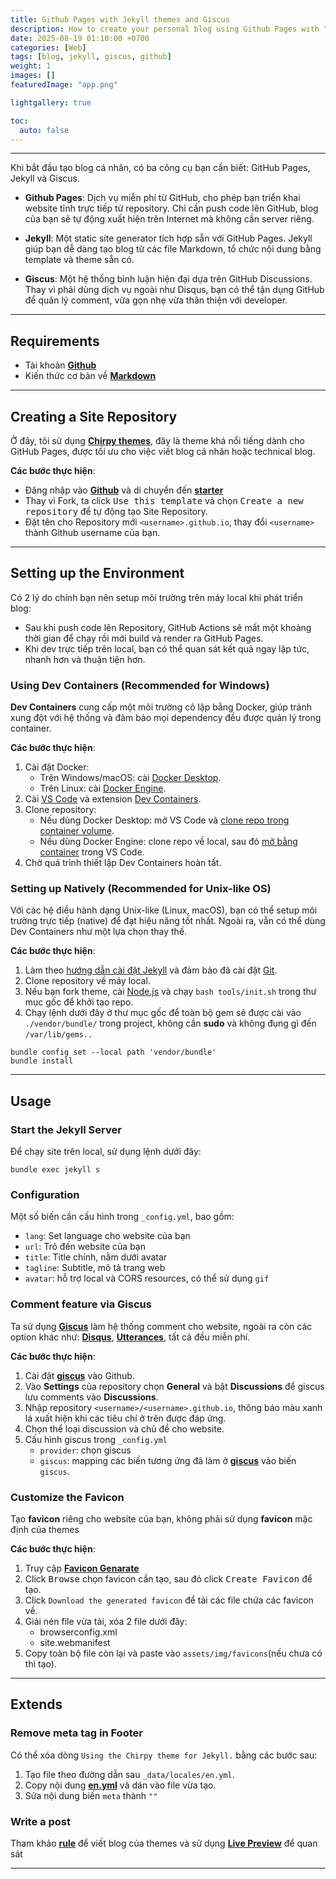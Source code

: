 ```yaml
---
title: Github Pages with Jekyll themes and Giscus
description: How to create your personal blog using Github Pages with "comment" feature
date: 2025-08-19 01:10:00 +0700
categories: [Web]
tags: [blog, jekyll, giscus, github]
weight: 1
images: []
featuredImage: "app.png"

lightgallery: true

toc:
  auto: false
---
```


---

Khi bắt đầu tạo blog cá nhân, có ba công cụ bạn cần biết: GitHub Pages, Jekyll và Giscus.
- **Github Pages**: Dịch vụ miễn phí từ GitHub, cho phép bạn triển khai website tĩnh trực tiếp từ repository. Chỉ cần push code lên GitHub, blog của bạn sẽ tự động xuất hiện trên Internet mà không cần server riêng.

- **Jekyll**: Một static site generator tích hợp sẵn với GitHub Pages. Jekyll giúp bạn dễ dàng tạo blog từ các file Markdown, tổ chức nội dung bằng template và theme sẵn có.

- **Giscus**: Một hệ thống bình luận hiện đại dựa trên GitHub Discussions. Thay vì phải dùng dịch vụ ngoài như Disqus, bạn có thể tận dụng GitHub để quản lý comment, vừa gọn nhẹ vừa thân thiện với developer.

---

## Requirements
- Tài khoản [**Github**](https://github.com/)
- Kiến thức cơ bản về [**Markdown**](https://markdownlivepreview.com/)

---

## Creating a Site Repository
Ở đây, tôi sử dụng [**Chirpy themes**](https://chirpy.cotes.page/), đây là theme khá nổi tiếng dành cho GitHub Pages, được tối ưu cho việc viết blog cá nhân hoặc technical blog.

**Các bước thực hiện**:  
- Đăng nhập vào [**Github**](https://github.com/) và di chuyển đến [**starter**](https://github.com/cotes2020/chirpy-starter)
- Thay vì Fork, ta click <kbd>Use this template</kbd> và chọn <kbd>Create a new repository</kbd> để tự động tạo Site Repository.
- Đặt tên cho Repository mới `<username>.github.io`, thay đổi `<username>` thành Github username của bạn.

---

## Setting up the Environment
Có 2 lý do chính bạn nên setup môi trường trên máy local khi phát triển blog:  
- Sau khi push code lên Repository, GitHub Actions sẽ mất một khoảng thời gian để chạy rồi mới build và render ra GitHub Pages.  
- Khi dev trực tiếp trên local, bạn có thể quan sát kết quả ngay lập tức, nhanh hơn và thuận tiện hơn.  

### Using Dev Containers (Recommended for Windows)
**Dev Containers** cung cấp một môi trường cô lập bằng Docker, giúp tránh xung đột với hệ thống và đảm bảo mọi dependency đều được quản lý trong container.  

**Các bước thực hiện**:  
1. Cài đặt Docker:  
   - Trên Windows/macOS: cài [Docker Desktop](https://www.docker.com/products/docker-desktop/).  
   - Trên Linux: cài [Docker Engine](https://docs.docker.com/engine/install/).  
2. Cài [VS Code](https://code.visualstudio.com/) và extension [Dev Containers](https://marketplace.visualstudio.com/items?itemName=ms-vscode-remote.remote-containers).  
3. Clone repository:  
   - Nếu dùng Docker Desktop: mở VS Code và [clone repo trong container volume](https://code.visualstudio.com/docs/devcontainers/containers#_quick-start-open-a-git-repository-or-github-pr-in-an-isolated-container-volume).  
   - Nếu dùng Docker Engine: clone repo về local, sau đó [mở bằng container](https://code.visualstudio.com/docs/devcontainers/containers#_quick-start-open-an-existing-folder-in-a-container) trong VS Code.  
4. Chờ quá trình thiết lập Dev Containers hoàn tất.  

### Setting up Natively (Recommended for Unix-like OS)
Với các hệ điều hành dạng Unix-like (Linux, macOS), bạn có thể setup môi trường trực tiếp (native) để đạt hiệu năng tốt nhất. Ngoài ra, vẫn có thể dùng Dev Containers như một lựa chọn thay thế.  

**Các bước thực hiện**:  
1. Làm theo [hướng dẫn cài đặt Jekyll](https://jekyllrb.com/docs/installation/) và đảm bảo đã cài đặt [Git](https://git-scm.com/).  
2. Clone repository về máy local.  
3. Nếu bạn fork theme, cài [Node.js](https://nodejs.org/) và chạy `bash tools/init.sh` trong thư mục gốc để khởi tạo repo.  
4. Chạy lệnh dưới đây ở thư mục gốc để toàn bộ gem sẽ được cài vào `./vendor/bundle/` trong project, không cần **sudo** và không đụng gì đến `/var/lib/gems..`

```shell
bundle config set --local path 'vendor/bundle'
bundle install
```

---

## Usage
### Start the Jekyll Server
Để chạy site trên local, sử dụng lệnh dưới đây:

```shell
bundle exec jekyll s
```

### Configuration
Một số biến cần cấu hình trong `_config.yml`, bao gồm:
- `lang`: Set language cho website của bạn
- `url`: Trỏ đến website của bạn
- `title`: Title chính, nằm dưới avatar
- `tagline`: Subtitle, mô tả trang web
- `avatar`: hỗ trợ local và CORS resources, có thể sử dụng `gif`

### Comment feature via Giscus
Ta sử dụng [**Giscus**](https://giscus.app) làm hệ thống comment cho website, ngoài ra còn các option khác như: [**Disqus**](https://disqus.com/), [**Utterances**](https://utteranc.es/), tất cả đều miễn phí.

**Các bước thực hiện**:  
1. Cài đặt [**giscus**](https://github.com/apps/giscus) vào Github.
2. Vào **Settings** của repository chọn **General** và bật **Discussions** để giscus lưu comments vào **Discussions**.
3. Nhập repository `<username>/<username>.github.io`, thông báo màu xanh lá xuất hiện khi các tiêu chí ở trên được đáp ứng. 
4. Chọn thể loại discussion và chủ đề cho website.
5. Cấu hình giscus trong `_config.yml`
    - `provider`: chọn giscus
    - `giscus`: mapping các biến tương ứng đã làm ở [**giscus**](https://github.com/apps/giscus) vào biến `giscus`.

### Customize the Favicon
Tạo **favicon** riêng cho website của bạn, không phải sử dụng **favicon** mặc định của themes

**Các bước thực hiện**:  
1. Truy cập [**Favicon Genarate**](https://www.favicon-generator.org/) 
2. Click <kbd>Browse</kbd> chọn favicon cần tạo, sau đó click <kbd>Create Favicon</kbd> để tạo.
3. Click `Download the generated favicon` để tải các file chứa các favicon về.
4. Giải nén file vừa tải, xóa 2 file dưới đây:
    - browserconfig.xml
    - site.webmanifest
5. Copy toàn bộ file còn lại và paste vào `assets/img/favicons`(nếu chưa có thì tạo).

---

## Extends
### Remove meta tag in Footer
Có thể xóa dòng `Using the Chirpy theme for Jekyll.` bằng các bước sau:
1. Tạo file theo đường dẫn sau `_data/locales/en.yml`.
2. Copy nội dung [**en.yml**](https://raw.githubusercontent.com/cotes2020/jekyll-theme-chirpy/refs/heads/master/_data/locales/en.yml) và dán vào file vừa tạo.
3. Sửa nội dung biến `meta` thành `""`

### Write a post
Tham khảo [**rule**](https://chirpy.cotes.page/posts/write-a-new-post/) để viết blog của themes và sử dụng [**Live Preview**](https://markdownlivepreview.com/) để quan sát

---